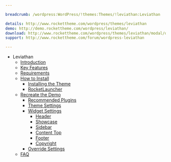 ```yaml
---

breadcrumb: /wordpress:WordPress/!themes:Themes/!leviathan:Leviathan

details: http://www.rockettheme.com/wordpress/themes/leviathan
demo: http://demo.rockettheme.com/wordpress/leviathan/
download: http://www.rockettheme.com/wordpress/themes/leviathan/modal/downloads
support: http://www.rockettheme.com/forum/wordpress-leviathan

---
```


* Leviathan
    * [Introduction]()
    * [Key Features](INDEX.md#key-features)
    * [Requirements](INDEX.md#requirements)
    * [How to Install](../../start/themes.md#how-to-install)
        * [Installing the Theme](../../start/themes.md#installing-the-theme)
        * [RocketLauncher](../../start/rocketlauncher.md)
    * [Recreate the Demo](demo.md)
        * [Recommended Plugins](demo.md#recommended-plugins)
        * [Theme Settings](demo.md#theme-settings)
        * [Widget Settings](demo.md#widget-settings)
            * [Header](demo_header.md)
            * [Showcase](demo_showcase.md)
            * [Sidebar](demo_sidebar.md)
            * [Content Top](demo_contenttop.md)
            * [Footer](demo_footer.md)
            * [Copyright](demo_copyright.md)
        * [Override Settings](demo_override.md)
    * [FAQ](faq.md)

